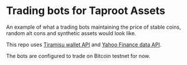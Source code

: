 # Trading bots for Taproot Assets

An example of what a trading bots maintaining the price of stable coins, random alt cons and synthetic assets would look like.

This repo uses [Tiramisu wallet API](https://testnet.tarowallet.net/walletapp/) and [Yahoo Finance data API](https://algotrading101.com/learn/yahoo-finance-api-guide/).

The bots are configured to trade on Bitcoin testnet for now.